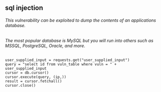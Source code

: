 ## sql injection
 
 
###### This vulnerability can be exploited to dump the contents of an applications database.
###### The most popular database is MySQL but you will run into others such as MSSQL, PostgreSQL, Oracle, and more.
 
 ```
user_supplied_input = requests.get("user_supplied_input")
query = "select id from vuln_table where vuln = " + user_supplied_input
cursor = db.cursor()
cursor.execute(query, (ip,))
result = cursor.fetchall()
cursor.close()
 ```
 
 
